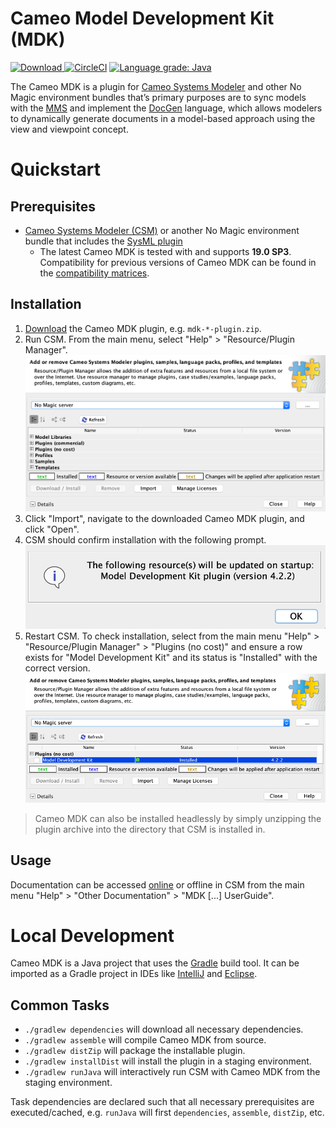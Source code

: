 # Cameo Model Development Kit (MDK)

[ ![Download](https://api.bintray.com/packages/openmbee/maven/mdk/images/download.svg) ](https://bintray.com/openmbee/maven/mdk/_latestVersion)[![CircleCI](https://circleci.com/gh/Open-MBEE/mdk.svg?style=shield)](https://circleci.com/gh/Open-MBEE/mdk) [![Language grade: Java](https://img.shields.io/lgtm/grade/java/g/Open-MBEE/mdk.svg?logo=lgtm&logoWidth=18)](https://lgtm.com/projects/g/Open-MBEE/mdk/context:java)

The Cameo MDK is a plugin for [Cameo Systems Modeler](https://www.nomagic.com/products/cameo-systems-modeler) and other No Magic environment bundles that’s primary purposes are to sync models with the [MMS](https://github.com/Open-MBEE/mms) and implement the [DocGen](src/main/dist/manual) language, which allows modelers to dynamically generate documents in a model-based approach using the view and viewpoint concept.

# Quickstart

## Prerequisites

* [Cameo Systems Modeler (CSM)](https://www.nomagic.com/products/cameo-systems-modeler) or another No Magic environment bundle that includes the [SysML plugin](https://www.nomagic.com/product-addons/magicdraw-addons/sysml-plugin)
    * The latest Cameo MDK is tested with and supports **19.0 SP3**. Compatibility for previous versions of Cameo MDK can be found in the [compatibility matrices](https://github.com/Open-MBEE/open-mbee.github.io/wiki/Compatibilities).

## Installation

1. [Download](https://bintray.com/openmbee/maven/mdk/_latestVersion) the Cameo MDK plugin, e.g. `mdk-*-plugin.zip`.
2. Run CSM. From the main menu, select "Help" > "Resource/Plugin Manager".
   ![Resource/Plugin Manager](doc/images/resource-plugin-manager.png)
3. Click "Import", navigate to the downloaded Cameo MDK plugin, and click "Open".
4. CSM should confirm installation with the following prompt.
   ![MDK Installation Confirmation](doc/images/mdk-installation-confirmation.png)
5. Restart CSM. To check installation, select from the main menu "Help" > "Resource/Plugin Manager" > "Plugins (no cost)" and ensure a row exists for "Model Development Kit" and its status is "Installed" with the correct version.
  ![MDK Installed](doc/images/mdk-installed.png)
  
> Cameo MDK can also be installed headlessly by simply unzipping the plugin archive into the directory that CSM is installed in.
  
## Usage

Documentation can be accessed [online](src/main/dist/manual) or offline in CSM from the main menu "Help" > "Other Documentation" > "MDK [...] UserGuide".

# Local Development

Cameo MDK is a Java project that uses the [Gradle](https://gradle.org/) build tool. It can be imported as a Gradle project in IDEs like [IntelliJ](https://www.jetbrains.com/idea/) and [Eclipse](https://www.eclipse.org/ide/).

## Common Tasks
* `./gradlew dependencies` will download all necessary dependencies.
* `./gradlew assemble` will compile Cameo MDK from source.
* `./gradlew distZip` will package the installable plugin.
* `./gradlew installDist` will install the plugin in a staging environment.
* `./gradlew runJava` will interactively run CSM with Cameo MDK from the staging environment.

Task dependencies are declared such that all necessary prerequisites are executed/cached, e.g. `runJava` will first `dependencies`, `assemble`, `distZip`, etc.